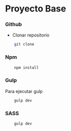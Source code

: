 # Proyecto Base

### Github

- Clonar repositorio

```sh
    git clone
```

### Npm

```sh
    npm install
```

### Gulp

Para ejecutar gulp

```sh
    gulp dev
```

### SASS

```sh
    gulp dev
```
